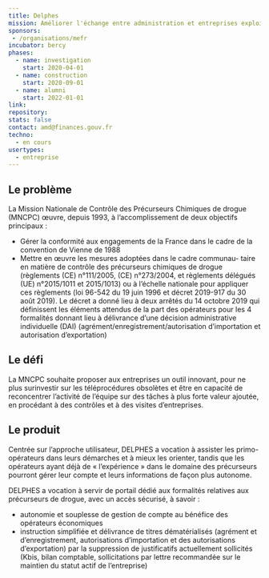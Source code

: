 ```yaml
---
title: Delphes
mission: Améliorer l'échange entre administration et entreprises exploitant des précurseurs chimiques
sponsors:
 - /organisations/mefr
incubator: bercy
phases:
  - name: investigation
    start: 2020-04-01
  - name: construction
    start: 2020-09-01
  - name: alumni
    start: 2022-01-01
link: 
repository: 
stats: false
contact: amd@finances.gouv.fr
techno:
  - en cours
usertypes:
  - entreprise
---
```


## Le problème 

La Mission Nationale de Contrôle des Précurseurs Chimiques de drogue (MNCPC) œuvre, depuis 1993, à l’accomplissement
de deux objectifs principaux :

- Gérer la conformité aux engagements de la France dans le cadre de la convention de Vienne de 1988
- Mettre en œuvre les mesures adoptées dans le cadre communau- taire en matière de contrôle des précurseurs chimiques de drogue 
(règlements (CE) n°111/2005, (CE) n°273/2004, et règlements délégués (UE) n°2015/1011 et 2015/1013)
ou à l’échelle nationale pour appliquer ces règlements (loi 96-542 du 19 juin 1996 et décret 2019-917 du 30 août 2019).
Le décret a donné lieu à deux arrêtés du 14 octobre 2019 qui définissent les éléments attendus de la part des opérateurs
pour les 4 formalités donnant lieu à délivrance d’une décision administrative individuelle (DAI)
(agrément/enregistrement/autorisation d’importation et autorisation d’exportation)

## Le défi 

La MNCPC souhaite proposer aux entreprises un outil innovant, pour ne plus surinvestir sur les téléprocédures obsolètes 
et être en capacité de reconcentrer l’activité de l’équipe sur des tâches à plus forte valeur ajoutée, 
en procédant à des contrôles et à des visites d’entreprises.


## Le produit

Centrée sur l’approche utilisateur, DELPHES a vocation à assister les primo-opérateurs dans leurs démarches
et à mieux les orienter, tandis que les opérateurs ayant déjà de « l’expérience » dans le domaine des précurseurs 
pourront gérer leur compte et leurs informations de façon plus autonome.

DELPHES a vocation à servir de portail dédié aux formalités relatives aux précurseurs de drogue, avec un accès sécurisé, 
à savoir :
- autonomie et souplesse de gestion de compte au bénéfice des opérateurs économiques
- instruction simplifiée et délivrance de titres dématérialisés (agrément et d’enregistrement, autorisations d’importation 
et des autorisations d’exportation) par la suppression de justificatifs actuellement sollicités 
(Kbis, bilan comptable, sollicitations par lettre recommandée sur le maintien du statut actif de l’entreprise)
